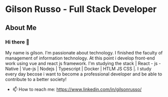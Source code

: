 # Gilson Russo - Full Stack Developer

## About Me

### Hi there 👋

My name is gilson. I'm passionate about technology. I finished the faculty of 
management of information technology. 
At this point i develop front-end work using vue and react js framework. 
I'm studying the stack | React - js - Native | Vue-js | Nodejs | Typescript | Docker | HTLM JS CSS |. 
I study every day becose i want to become a professional developer and be able to contribute to a better society!

- 📫 How to reach me: https://www.linkedin.com/in/gilsonrusso/
<!--
**gilsonrusso/gilsonrusso** is a ✨ _special_ ✨ repository because its `README.md` (this file) appears on your GitHub profile.

Here are some ideas to get you started:

- 🔭 I’m currently working on ...
- 🌱 I’m currently learning ...
- 👯 I’m looking to collaborate on ...
- 🤔 I’m looking for help with ...
- 💬 Ask me about ...
- 📫 How to reach me: ...
- 😄 Pronouns: ...
- ⚡ Fun fact: ...
-->
